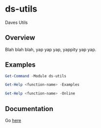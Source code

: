 # ds-utils
Daves Utils

## Overview

Blah blah blah, yap yap yap, yappity yap yap.

## Examples

```powershell
Get-Command -Module ds-utils

Get-Help <function-name> -Examples

Get-Help <function-name> -Online
```

## Documentation

Go [here](https://github.com/Skatterbrainz/ds-utils/tree/master/docs)
